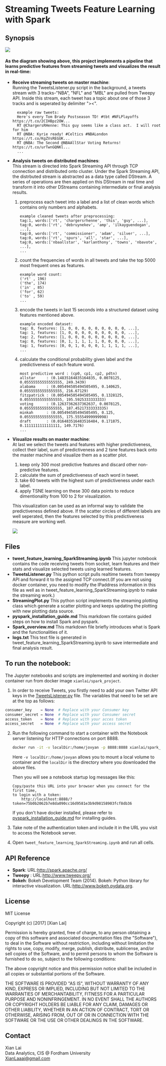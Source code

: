 # Streaming Tweets Feature Learning with Spark

## Synopsis
![](imgs/logos.png)
#### As the diagram showing above, this project implements a pipeline that learns predictive features from streaming tweets and visualizes the result in real-time:

- **Receive streaming tweets on master machine**:    
    Running the TweetsListener.py script in the background, a tweets stream with 3 tracks-"NBA", "NFL" and "MBL" are pulled from Tweepy API. Inside this stream, each tweet has a topic about one of those 3 tracks and is seperated by delimiter "><". 

        example raw tweets:  
        Here's every Tom Brady Postseason TD! #tbt #NFLPlayoffs https://t.co/2CIHBpz2OW...  
        RT @ChargersRHenne: This guy seems like a class act.  I will root for him  
        RT @NBA: Kyrie ready! #Celtics #NBALondon https://t.co/KgZVsREGUK...  
        RT @NBA: The Second @NBAAllStar Voting Returns! https://t.co/urTwnGQNKl...  
        ...  

- **Analysis tweets on distributed machines**:    
    This stream is directed into Spark Streaming API through TCP connection and distributed onto cluster. Under the Spark Streaming API, the distrbuted stream is abstracted as a data type called DStream. A series of operations are then applied on this DStream in real time and transform it into other DStreams containing intermediate or final analysis results. 
    
    1. preprocess each tweet into a label and a list of clean words which contains only numbers and alphabets.
    
        ```
        example cleaned tweets after preprocessing:   
        tag:1, words:['rt', 'chargersrhenne', 'this', 'guy', ...],    
        tag:0, words:['rt', 'debruynekev', 'amp', 'ilkayguendogan', ...],    
        tag:0, words:['rt', 'commissioner', 'adam', 'silver', ...],    
        tag:0, words:['rt', 'spurs', 'all', 'star', ...],    
        tag:0, words:['nbaallstar', 'karlanthony', 'towns', 'nbavote', ...],   
        ...    
        ```

    2. count the frequencies of words in all tweets and take the top 5000 most frequent ones as features.
        
        ```
        example word count:  
        ('rt' , 196)  
        ('the', 174)  
        ('in' , 85)  
        ('for', 62)  
        ('to' , 59)  
        ...
        ```

    3. encode the tweets in last 15 seconds into a structured dataset using features mentioned above.
    
        ```
        example encoded dataset:  
        tag: 0, features: [1, 0, 0, 0, 0, 0, 0, 0, 0, 0, ...],  
        tag: 1, features: [1, 0, 0, 0, 0, 0, 0, 0, 0, 0, ...],  
        tag: 2, features: [1, 0, 0, 0, 0, 0, 0, 0, 0, 0, ...],  
        tag: 0, features: [0, 1, 1, 1, 1, 1, 0, 0, 0, 0, ...],  
        tag: 1, features: [0, 0, 1, 0, 0, 0, 1, 1, 1, 1, ...],  
        ...  
        ```

    4. calculate the conditional probability given label and the predictiveness of each feature word.
        
        ```
        most predictive word : (cp0, cp1, cp2, pdtn)  
        allstar     : (0.14835164835164835, 0.0078125, 0.05555555555555555, 249.3439)  
        alabama     : (0.005494505494505495, 0.140625, 0.05555555555555555, 216.67129)  
        fitzpatrick : (0.005494505494505495, 0.1328125, 0.05555555555555555, 195.5925333333333)  
        voting      : (0.12637362637362637, 0.0078125, 0.05555555555555555, 187.45217333333335)  
        minkah      : (0.005494505494505495, 0.125, 0.05555555555555555, 175.55554999999998)  
        draft       : (0.016483516483516484, 0.171875, 0.1111111111111111, 149.7176)  
        ...  
        ```
        
- **Visualize results on master machine**:   
    At last we select the tweets and features with higher predictiveness, collect their label, sum of predictiveness and 2 tsne features back onto the master machine and visualize them as a scatter plot. 

    1. keep only 300 most predictive features and discard other non-predictive features.
    2. calculate the sum of predictiveness of each word in tweet.
    3. take 60 tweets with the highest sum of predictiveness under each label.
    4. apply TSNE learning on these 300 data points to reduce dimentionality from 100 to 2 for visualization.
    
    This visualization can be used as an informal way to validate the predictiveness defined above. If the scatter circles of different labels are well seperated, then the features selected by this predictiveness measure are working well.
    
    ![](imgs/tweet_feature_learning.gif)


## Files
- **tweet_feature_learning_SparkStreaming.ipynb**
    This jupyter notebook contains the code receiving tweets from socket, learn features and their stats and visualize selected tweets using learned features.
- **TweetsListener.py**
    This python script pulls realtime tweets from tweepy API and forward it to the assigned TCP connect.(If you are not using docker container, you need to modify the IPaddress information in this file as well as in tweet_feature_learning_SparkStreaming.ipynb to make the streaming work.)
- **StreamingPlot.py**
    This python script implements the streaming plotting class which generate a scatter plotting and keeps updating the plotting with new plotting data source.
- **pyspark_installation_guide.md**
    This markdown file contains guided steps on how to install Spark and pyspark.
- **Spark_overview.md**
    This markdown file briefly introduces what is Spark and the functionalities of it.
- **logs.txt**
    This text file is generated in tweet_feature_learning_SparkStreaming.ipynb to save intermediate and final analysis result.


## To run the notebook:
The Jupyter notebooks and scripts are implemented and working in docker container run from docker image `xianlai/spark_project`. 

1. In order to receive Tweets, you firstly need to add your own Twitter API keys in the [TweetsListener.py](./TweetsListener.py) file. The variables that need to be set are at the top as follows:
```python
consumer_key    = None  # Replace with your Consumer key
consumer_secret = None  # Replace with your Consumer secret
access_token    = None  # Replace with your acces token
access_secret   = None  # Replace with your access secret
```

2. Run the following command to start a container with the Notebook server listening for HTTP connections on port 8888. 

    ```bash
    docker run -it -v localDir:/home/jovyan -p 8888:8888 xianlai/spark_project
    ```

    Here `-v localDir:/home/jovyan` allows you to mount a local volume to container and the `localDir` is the directory where you downloaded the above files.

    Then you will see a notebook startup log messages like this:
    ```
    Copy/paste this URL into your browser when you connect for the first time,
    to login with a token:
        http://localhost:8888/?token=75b0b2062b7e8da090cc16d9581e3b9d98158903fcf8db36
    ```

    If you don't have docker installed, please refer to [pyspark_installation_guide.md](./pyspark_installation_guide.md) for installing guides.

3. Take note of the authentication token and include it in the URL you visit to access the Notebook server.

4. Open `tweet_feature_learning_SparkStreaming.ipynb` and run all cells.


## API Reference
- **Spark**: URL:http://spark.apache.org/
- **Tweepy** : URL:http://www.tweepy.org/
- **Bokeh**: Bokeh Development Team (2014). Bokeh: Python library for interactive visualization. URL:http://www.bokeh.pydata.org.


## License
MIT License

Copyright (c) [2017] [Xian Lai]

Permission is hereby granted, free of charge, to any person obtaining a copy of this software and associated documentation files (the "Software"), to deal in the Software without restriction, including without limitation the rights
to use, copy, modify, merge, publish, distribute, sublicense, and/or sell copies of the Software, and to permit persons to whom the Software is
furnished to do so, subject to the following conditions:

The above copyright notice and this permission notice shall be included in all
copies or substantial portions of the Software.

THE SOFTWARE IS PROVIDED "AS IS", WITHOUT WARRANTY OF ANY KIND, EXPRESS OR
IMPLIED, INCLUDING BUT NOT LIMITED TO THE WARRANTIES OF MERCHANTABILITY,
FITNESS FOR A PARTICULAR PURPOSE AND NONINFRINGEMENT. IN NO EVENT SHALL THE
AUTHORS OR COPYRIGHT HOLDERS BE LIABLE FOR ANY CLAIM, DAMAGES OR OTHER
LIABILITY, WHETHER IN AN ACTION OF CONTRACT, TORT OR OTHERWISE, ARISING FROM,
OUT OF OR IN CONNECTION WITH THE SOFTWARE OR THE USE OR OTHER DEALINGS IN THE
SOFTWARE.

## Contact
Xian Lai   
Data Analytics, CIS @ Fordham University   
XianLaaai@gmail.com   

